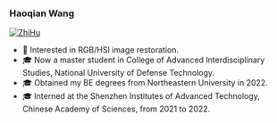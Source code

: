 ### Haoqian Wang     
[![ZhiHu](https://img.shields.io/badge/ZhiHu-知乎-blue)](https://www.zhihu.com/people/wanghaoq-23) 

- 🔬 Interested in RGB/HSI image restoration.
- 🎓 Now a master student in College of Advanced Interdisciplinary Studies, National University of Defense Technology.
- 🎓 Obtained my BE degrees from Northeastern University in 2022.
- 🎓 Interned at the Shenzhen Institutes of Advanced Technology, Chinese Academy of Sciences, from 2021 to 2022.


